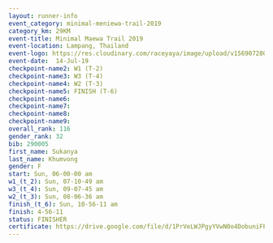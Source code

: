 ```yaml
---
layout: runner-info 
event_category: minimal-meniewa-trail-2019 
category_km: 29KM 
event-title: Minimal Maewa Trail 2019 
event-location: Lampang, Thailand 
event-logo: https://res.cloudinary.com/raceyaya/image/upload/v1569072805/logo/minimal-trail_ktnvsp.jpg 
event-date:  14-Jul-19 
checkpoint-name2: W1 (T-2) 
checkpoint-name3: W3 (T-4) 
checkpoint-name4: W2 (T-3) 
checkpoint-name5: FINISH (T-6) 
checkpoint-name6: 
checkpoint-name7: 
checkpoint-name8: 
checkpoint-name9: 
overall_rank: 116
gender_rank: 32
bib: 290005
first_name: Sukanya
last_name: Khumvong
gender: F
start: Sun, 06-00-00 am
w1_(t_2): Sun, 07-10-49 am
w3_(t_4): Sun, 09-07-45 am
w2_(t_3): Sun, 08-06-36 am
finish_(t_6): Sun, 10-56-11 am
finish: 4-56-11
status: FINISHER
certificate: https://drive.google.com/file/d/1PrVeLWJPgyYVwN0o4DobuniFP0Eoy3VI/view?usp=sharing
---
```

